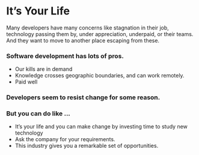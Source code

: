  # It’s Your Life

 Many developers have many concerns like stagnation in their job, technology passing them by, under appreciation, underpaid, or their teams. And they want to move to another place escaping from these.

### Software development has lots of pros.
- Our kills are in demand
- Knowledge crosses geographic boundaries, and can work remotely. 
- Paid well

### Developers seem to resist change for some reason. 

### But you can do like ...
- It’s your life and you can make change by investing time to study new technology
- Ask the company for your requirements. 
- This industry gives you a remarkable set of opportunities.

